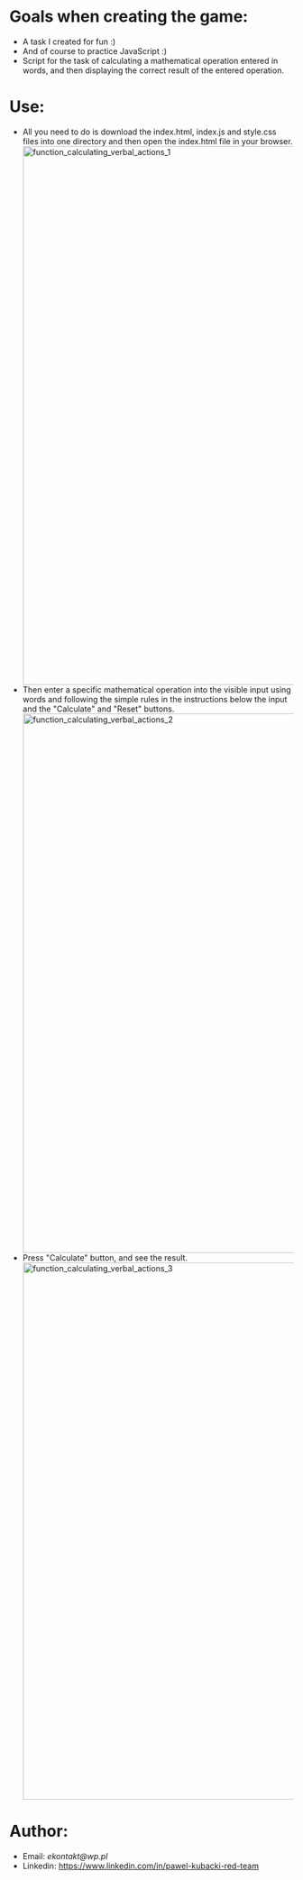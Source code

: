 <h1>Goals when creating the game:</h1>
<ul>
<li>A task I created for fun :)</li>
<li>And of course to practice JavaScript :)</li>
<li>Script for the task of calculating a mathematical operation entered in words, and then displaying the correct result of the entered operation.</li>
</ul>
<h1>Use:</h1>
<ul>
<li>All you need to do is download the index.html, index.js and style.css files into one directory and then open the index.html file in your browser.</li>
  
  <img width="956" alt="function_calculating_verbal_actions_1" src="https://github.com/user-attachments/assets/a66b36eb-6cea-4c4e-af17-ca950e83e44b">

<li>Then enter a specific mathematical operation into the visible input using words and following the simple rules in the instructions below the input and the "Calculate" and "Reset" buttons.</li>

<img width="957" alt="function_calculating_verbal_actions_2" src="https://github.com/user-attachments/assets/e57e0b39-5f30-4c7c-b804-2f21cdb8b8cd">

<li>Press "Calculate" button, and see the result.</li>

<img width="953" alt="function_calculating_verbal_actions_3" src="https://github.com/user-attachments/assets/00484fc6-b0b4-4a66-b58e-758e37655e39">
</ul>

<h1>Author:</h1>
<ul>
<li>Email: <em>ekontakt@wp.pl</em></li>
<li>Linkedin: <a href="https://www.linkedin.com/in/pawel-kubacki-red-team" rel="nofollow">https://www.linkedin.com/in/pawel-kubacki-red-team</a></li>
</ul>


